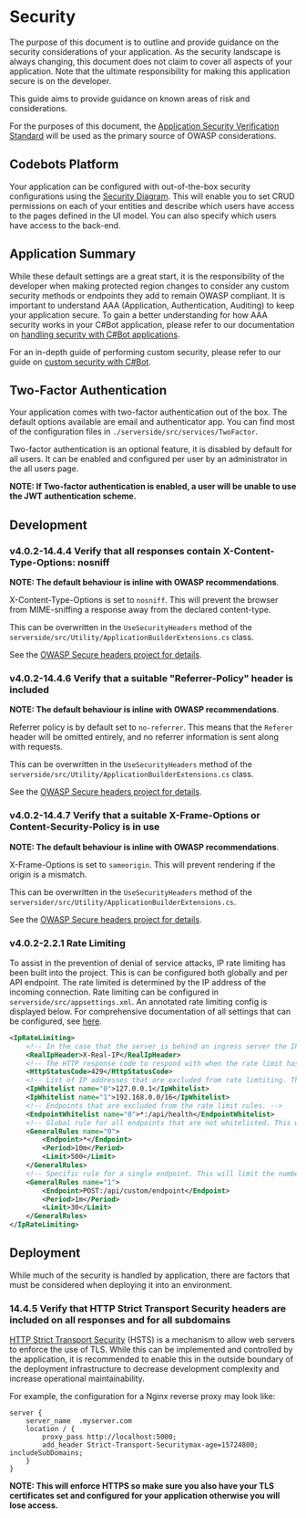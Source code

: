 <!-- @bot-written -->
<!-- % protected region % [Configure security document here] off begin -->
# Security

The purpose of this document is to outline and provide guidance on the security considerations of your application. As the security landscape is always changing, this document does not claim to cover all aspects of your application. Note that the ultimate responsibility for making this application secure is on the developer.

This guide aims to provide guidance on known areas of risk and considerations.

For the purposes of this document, the [Application Security Verification Standard](https://github.com/OWASP/ASVS/tree/v4.0.2#latest-stable-version---402) will be used as the primary source of OWASP considerations.

## Codebots Platform

Your application can be configured with out-of-the-box security configurations using the [Security Diagram](https://codebots.com/docs/using-the-security-diagram). This will enable you to set CRUD permissions on each of your entities and describe which users have access to the pages defined in the UI model. You can also specify which users have access to the back-end.

## Application Summary

While these default settings are a great start, it is the responsibility of the developer when making protected region changes to consider any custom security methods or endpoints they add to remain OWASP compliant. It is important to understand AAA (Application, Authentication, Auditing) to keep your application secure. To gain a better understanding for how AAA security works in your C#Bot application, please refer to our documentation on [handling security with C#Bot applications](https://codebots.com/docs/handling-security-in-c-bot-server-side).

For an in-depth guide of performing custom security, please refer to our guide on [custom security with C#Bot](https://codebots.com/docs/c-bot-custom-security).

## Two-Factor Authentication

Your application comes with two-factor authentication out of the box. The default options available are email and authenticator app. You can find most of the configuration files in `./serverside/src/services/TwoFactor`.

Two-factor authentication is an optional feature, it is disabled by default for all users. It can be enabled and configured per user by an administrator in the all users page.

**NOTE: If Two-factor authentication is enabled, a user will be unable to use the JWT authentication scheme.**


## Development

### v4.0.2-14.4.4 Verify that all responses contain X-Content-Type-Options: nosniff

**NOTE: The default behaviour is inline with OWASP recommendations**.

X-Content-Type-Options is set to `nosniff`. This will prevent the browser from MIME-sniffing a response away from the declared content-type.

This can be overwritten in the `UseSecurityHeaders` method of the `serverside/src/Utility/ApplicationBuilderExtensions.cs` class.

See the [OWASP Secure headers project for details](https://wiki.owasp.org/index.php/OWASP_Secure_Headers_Project#xcto).

### v4.0.2-14.4.6 Verify that a suitable "Referrer-Policy" header is included

**NOTE: The default behaviour is inline with OWASP recommendations**.

Referrer policy is by default set to `no-referrer`. This means that the `Referer` header will be omitted entirely, and no referrer information is sent along with requests.

This  can be overwritten in the `UseSecurityHeaders` method of the `serverside/src/Utility/ApplicationBuilderExtensions.cs` class.

See the [OWASP Secure headers project for details](https://wiki.owasp.org/index.php/OWASP_Secure_Headers_Project#rp).

### v4.0.2-14.4.7 Verify that a suitable X-Frame-Options or Content-Security-Policy is in use

**NOTE: The default behaviour is inline with OWASP recommendations**.

X-Frame-Options is set to `sameorigin`. This will prevent rendering if the origin is a mismatch.

This can be overwritten in the `UseSecurityHeaders` method of the `serversider/src/Utility/ApplicationBuilderExtensions.cs`.

See the [OWASP Secure headers project for details](https://wiki.owasp.org/index.php/OWASP_Secure_Headers_Project#xfo).

### v4.0.2-2.2.1 Rate Limiting

To assist in the prevention of denial of service attacks, IP rate limiting has been built into the project. This is can be configured both globally and per API endpoint. The rate limited is determined by the IP address of the incoming connection. Rate limiting can be configured in `serverside/src/appsettings.xml`. An annotated rate limiting config is displayed below. For comprehensive documentation of all settings that can be configured, see [here](https://github.com/stefanprodan/AspNetCoreRateLimit/wiki/IpRateLimitMiddleware).

```xml
<IpRateLimiting>
	<!-- In the case that the server is behind an ingress server the IP address of the connection will be set to the IP address of the ingress instead of the client user. This field specifies the name of a header on the HTTP request that is set by the ingress that specifies the real IP address of the client. -->
	<RealIpHeader>X-Real-IP</RealIpHeader>
	<!-- The HTTP response code to respond with when the rate limit has been exceeded. -->
	<HttpStatusCode>429</HttpStatusCode>
	<!-- List of IP addresses that are excluded from rate limtiting. This accepts port ranges. -->
	<IpWhitelist name="0">127.0.0.1</IpWhitelist>
	<IpWhitelist name="1">192.168.0.0/16</IpWhitelist>
	<!-- Endpoints that are excluded from the rate limit rules. -->
	<EndpointWhitelist name="0">*:/api/health</EndpointWhitelist>
	<!-- Global rule for all endpoints that are not whitelisted. This will limit the number of requests by one IP address to 500 every 10 minutes. -->
	<GeneralRules name="0">
		<Endpoint>*</Endpoint>
		<Period>10m</Period>
		<Limit>500</Limit>
	</GeneralRules>
	<!-- Specific rule for a single endpoint. This will limit the number of POST requests to this single endpoint to 30 every minute. -->
	<GeneralRules name="1">
		<Endpoint>POST:/api/custom/endpoint</Endpoint>
		<Period>1m</Period>
		<Limit>30</Limit>
	</GeneralRules>
</IpRateLimiting>
```

## Deployment

While much of the security is handled by application, there are factors that must be considered when deploying it into an environment.

### 14.4.5 Verify that HTTP Strict Transport Security headers are included on all responses and for all subdomains

[HTTP Strict Transport Security](https://developer.mozilla.org/en-US/docs/Web/HTTP/Headers/Strict-Transport-Security) (HSTS) is a mechanism to allow web servers to enforce the use of TLS. While this can be implemented and controlled by the application, it is recommended to enable this in the outside boundary of the deployment infrastructure to decrease development complexity and increase operational maintainability.

For example, the configuration for a Nginx reverse proxy may look like:

```
server {
    server_name  .myserver.com
    location / {
        proxy_pass http://localhost:5000;
        add_header Strict-Transport-Securitymax-age=15724800; includeSubDomains;
    }
}
```

**NOTE: This will enforce HTTPS so make sure you also have your TLS certificates set and configured for your application otherwise you will lose access.**

<!-- % protected region % [Configure security document here] end -->
